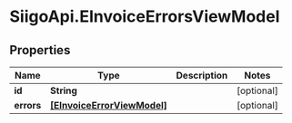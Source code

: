 # SiigoApi.EInvoiceErrorsViewModel

## Properties

Name | Type | Description | Notes
------------ | ------------- | ------------- | -------------
**id** | **String** |  | [optional] 
**errors** | [**[EInvoiceErrorViewModel]**](EInvoiceErrorViewModel.md) |  | [optional] 


